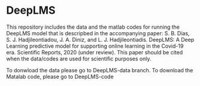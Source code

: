 # DeepLMS
This repository includes the data and the matlab codes for running the DeepLMS model that is descripbed in the accompanying paper:
S. B. Dias, S. J. Hadjileontiadou, J. A. Diniz, and L. J. Hadjileontiadis. DeepLMS: A Deep Learning predictive model for supporting online learning in the Covid-19 era.
Scientific Reports, 2020 (under review). This paper should be cited when the data/codes are used for scientific purposes only.

To donwload the data please go to DeepLMS-data branch.
To download the Matalab code, please go to DeepLMS-code
